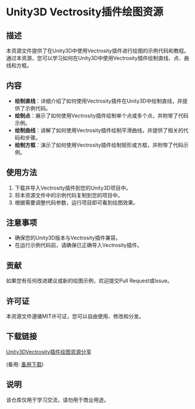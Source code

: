 # Unity3D Vectrosity插件绘图资源

## 描述
本资源文件提供了在Unity3D中使用Vectrosity插件进行绘图的示例代码和教程。通过本资源，您可以学习如何在Unity3D中使用Vectrosity插件绘制直线、点、曲线和方框。

## 内容
- **绘制直线**：详细介绍了如何使用Vectrosity插件在Unity3D中绘制直线，并提供了示例代码。
- **绘制点**：展示了如何使用Vectrosity插件绘制单个点或多个点，并附带了代码示例。
- **绘制曲线**：讲解了如何使用Vectrosity插件绘制平滑曲线，并提供了相关的代码和步骤。
- **绘制方框**：演示了如何使用Vectrosity插件绘制矩形或方框，并附带了代码示例。

## 使用方法
1. 下载并导入Vectrosity插件到您的Unity3D项目中。
2. 将本资源文件中的示例代码复制到您的项目中。
3. 根据需要调整代码参数，运行项目即可看到绘图效果。

## 注意事项
- 确保您的Unity3D版本与Vectrosity插件兼容。
- 在运行示例代码前，请确保已正确导入Vectrosity插件。

## 贡献
如果您有任何改进建议或新的绘图示例，欢迎提交Pull Request或Issue。

## 许可证
本资源文件遵循MIT许可证，您可以自由使用、修改和分发。

## 下载链接
[Unity3DVectrosity插件绘图资源分享](https://pan.quark.cn/s/c88c0f0109ab) 

(备用: [备用下载](https://pan.baidu.com/s/1AHl108T5Z-7lBu3JgnmZgg?pwd=1234))

## 说明

该仓库仅用于学习交流，请勿用于商业用途。
